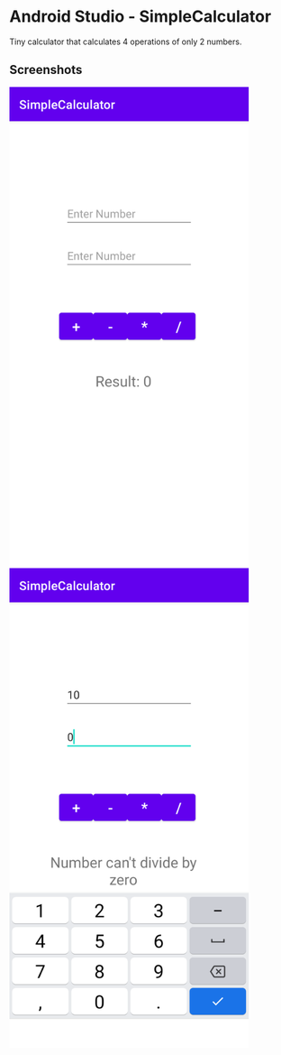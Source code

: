 # Android Studio - SimpleCalculator
Tiny calculator that calculates 4 operations of only 2 numbers.
## Screenshots
<img src = "app/src/main/res/drawable/ss1.png" width = "425"> <img src = "app/src/main/res/drawable/ss2.png" width = "425">
